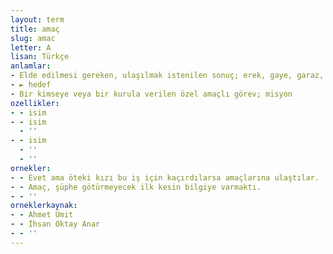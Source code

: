 ```yaml
---
layout: term
title: amaç
slug: amac
letter: A
lisan: Türkçe
anlamlar:
- Elde edilmesi gereken, ulaşılmak istenilen sonuç; erek, gaye, garaz, kasıt, maksat, murat, niyet
- ► hedef
- Bir kimseye veya bir kurula verilen özel amaçlı görev; misyon
ozellikler:
- - isim
- - isim
  - ''
- - isim
  - ''
  - ''
ornekler:
- - Evet ama öteki kızı bu iş için kaçırdılarsa amaçlarına ulaştılar.
- - Amaç, şüphe götürmeyecek ilk kesin bilgiye varmaktı.
- - ''
orneklerkaynak:
- - Ahmet Ümit
- - İhsan Oktay Anar
- - ''
---
```

